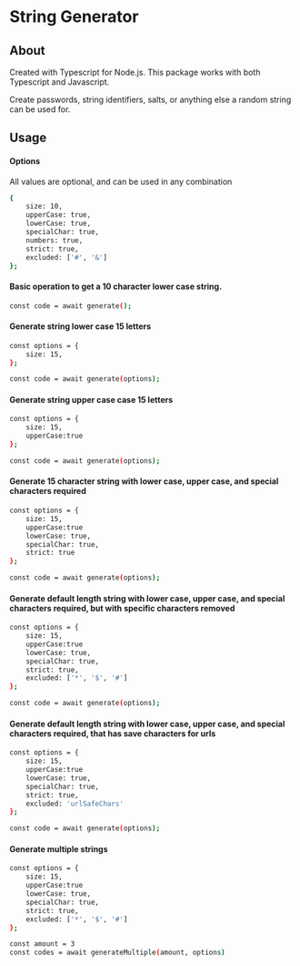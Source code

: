 # String Generator

## About
Created with Typescript for Node.js. This package works with both Typescript and Javascript. 

Create passwords, string identifiers, salts, or anything else a random string can be used for. 

## Usage

#### Options

All values are optional, and can be used in any combination

```bash
{
    size: 10,
    upperCase: true,
    lowerCase: true,
    specialChar: true,
    numbers: true,
    strict: true,
    excluded: ['#', '&']
};
```

#### Basic operation to get a 10 character lower case string.

```bash
const code = await generate();
```

#### Generate string lower case 15 letters

```bash
const options = {
    size: 15,
};

const code = await generate(options);

```

#### Generate string upper case case 15 letters

```bash
const options = {
    size: 15,
    upperCase:true
};

const code = await generate(options);

```

#### Generate 15 character string with lower case, upper case, and special characters required

```bash
const options = {
    size: 15,
    upperCase:true
    lowerCase: true,
    specialChar: true,
    strict: true
};

const code = await generate(options);

```

#### Generate default length string with lower case, upper case, and special characters required, but with specific characters removed

```bash
const options = {
    size: 15,
    upperCase:true
    lowerCase: true,
    specialChar: true,
    strict: true,
    excluded: ['*', '$', '#']
};

const code = await generate(options);

```

#### Generate default length string with lower case, upper case, and special characters required, that has save characters for urls

```bash
const options = {
    size: 15,
    upperCase:true
    lowerCase: true,
    specialChar: true,
    strict: true,
    excluded: 'urlSafeChars'
};

const code = await generate(options);

```

#### Generate multiple strings
```bash
const options = {
    size: 15,
    upperCase:true
    lowerCase: true,
    specialChar: true,
    strict: true,
    excluded: ['*', '$', '#']
};

const amount = 3
const codes = await generateMultiple(amount, options)
```